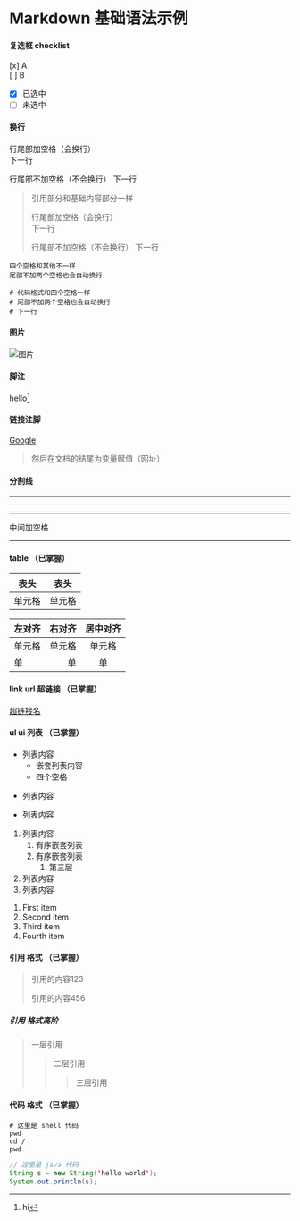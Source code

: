 # Markdown 基础语法示例

#### 复选框 checklist

 [x] A  
 [ ] B  

- [x] 已选中
- [ ] 未选中

#### 换行

行尾部加空格（会换行）  
下一行

行尾部不加空格（不会换行）
下一行

> 引用部分和基础内容部分一样
> 
> 行尾部加空格（会换行）  
> 下一行
> 
> 行尾部不加空格（不会换行）
> 下一行

    四个空格和其他不一样
    尾部不加两个空格也会自动换行

```shell
# 代码格式和四个空格一样
# 尾部不加两个空格也会自动换行
# 下一行
```

#### 图片

![图片](https://d33wubrfki0l68.cloudfront.net/2585cf9757d316b9030cf36d6a4e6b8ea7eedf5a/1509f/images/docs/user-guide/logging/logging-with-node-agent.png)

#### 脚注

hello[^1]
[^1]: hi

#### 链接注脚

[Google][1]
> 然后在文档的结尾为变量赋值（网址） 
> 
> [1]: http://www.google.com/

#### 分割线

---

***

___

中间加空格

- - -

#### table （已掌握）

|  表头   | 表头  |
|  ----  | ----  |
| 单元格  | 单元格 |


| 左对齐 | 右对齐 | 居中对齐 |
| :-| --: | :---: |
| 单元格 | 单元格 | 单元格 |
| 单 | 单 | 单 |

#### link url 超链接 （已掌握）

[超链接名](超链接地址 "超链接title")

#### ul ui 列表 （已掌握）

- 列表内容
    - 嵌套列表内容
    - 四个空格
+ 列表内容
* 列表内容

1. 列表内容
    1. 有序嵌套列表
    2. 有序嵌套列表
        1. 第三层 
2. 列表内容
3. 列表内容

<ol>
<li>First item</li>
<li>Second item</li>
<li>Third item</li>
<li>Fourth item</li>
</ol>

#### 引用 格式 （已掌握）

> 引用的内容123
> 
> 引用的内容456

##### 引用 格式高阶

> 一层引用
>> 二层引用
>>>三层引用

#### 代码 格式 （已掌握）

```shell
# 这里是 shell 代码
pwd
cd /
pwd
```

```java
// 这里是 java 代码
String s = new String('hello world');
System.out.println(s);
```

[1]: http://www.google.com/
